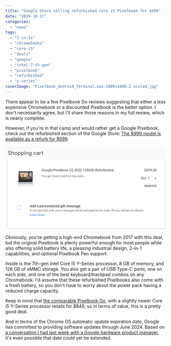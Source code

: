 ```yaml
---
title: "Google Store selling refurbished Core i5 Pixelbook for $699"
date: "2019-10-27"
categories: 
  - "news"
tags: 
  - "2-in-1s"
  - "chromebooks"
  - "core-i5"
  - "deals"
  - "google"
  - "intel-7-th-gen"
  - "pixelbook"
  - "refurbished"
  - "y-series"
coverImage: "Pixelbook_Android_Terminal.max-1000x1000-2-scaled.jpg"
---
```


There appear to be a few Pixelbook Go reviews suggesting that either a less expensive Chromebook or a discounted Pixelbook is the better option. I don't necessarily agree, but I'll share those reasons in my full review, which is nearly complete.

However, if you're in that camp and would rather get a Google Pixelbook, check out the refurbished section of the Google Store: [The $999 model is available as a refurb for $699](https://store.google.com/us/config/google_pixelbook_refurbished).

[![](images/Screenshot-2019-10-27-at-2.49.20-PM.png)](https://store.google.com/us/config/google_pixelbook_refurbished)

Obviously, you're getting a high-end Chromebook from 2017 with this deal, but the original Pixelbook is plenty powerful enough for most people while also offering solid battery life, a pleasing industrial design, 2-in-1 capabilities, and optional Pixelbook Pen support.

Inside is the 7th-gen Intel Core i5 Y-Series processor, 8 GB of memory, and 128 GB of eMMC storage. You also get a pair of USB Type-C ports, one on each side, and one of the best keyboard/trackpad combos on any Chromebook. I'd assume that these refurbished Pixelbooks also come with a fresh battery, so you don't have to worry about the power pack having a reduced charge capacity.

Keep in mind that [the comparable Pixelbook Go](https://store.google.com/us/config/pixelbook_go), with a slightly newer Core i5 Y-Series processor retails for $849, so in terms of value, this is a pretty good deal.

And in terms of the Chrome OS automatic update expiration date, Google has committed to providing software updates through June 2024. Based on [a conversation I had last week with a Google hardware product manager](https://www.aboutchromebooks.com/news/why-pixelbook-go-isnt-the-pixelbook-2-according-to-google/), it's even possible that date _could_ yet be extended.

